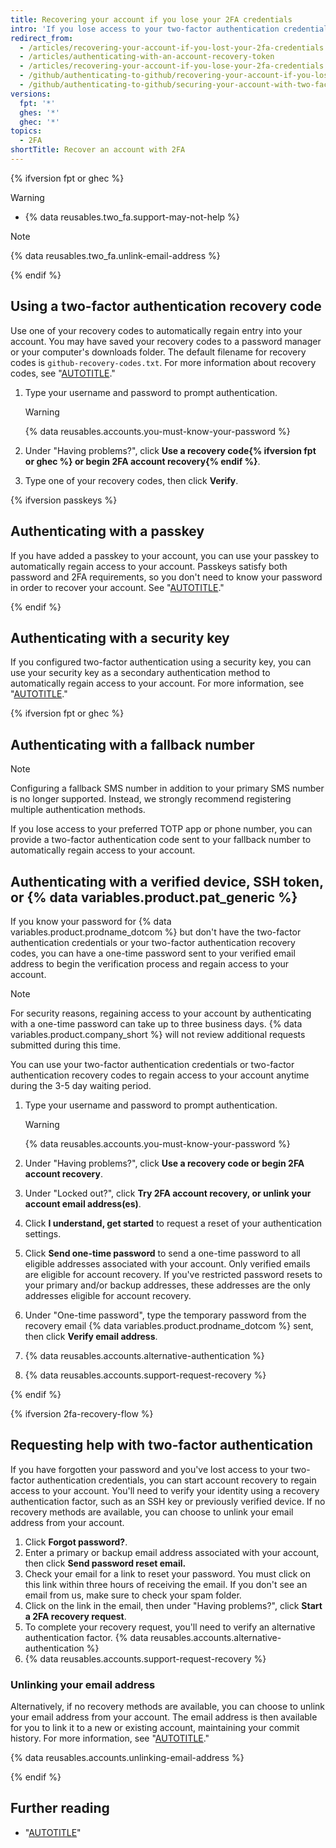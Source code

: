 ```yaml
---
title: Recovering your account if you lose your 2FA credentials
intro: 'If you lose access to your two-factor authentication credentials, you can use your recovery codes, or another recovery option, to regain access to your account.'
redirect_from:
  - /articles/recovering-your-account-if-you-lost-your-2fa-credentials
  - /articles/authenticating-with-an-account-recovery-token
  - /articles/recovering-your-account-if-you-lose-your-2fa-credentials
  - /github/authenticating-to-github/recovering-your-account-if-you-lose-your-2fa-credentials
  - /github/authenticating-to-github/securing-your-account-with-two-factor-authentication-2fa/recovering-your-account-if-you-lose-your-2fa-credentials
versions:
  fpt: '*'
  ghes: '*'
  ghec: '*'
topics:
  - 2FA
shortTitle: Recover an account with 2FA
---
```

{% ifversion fpt or ghec %}

> [!WARNING]
> * {% data reusables.two_fa.support-may-not-help %}

> [!NOTE]
> {% data reusables.two_fa.unlink-email-address %}

{% endif %}

## Using a two-factor authentication recovery code

Use one of your recovery codes to automatically regain entry into your account. You may have saved your recovery codes to a password manager or your computer's downloads folder. The default filename for recovery codes is `github-recovery-codes.txt`. For more information about recovery codes, see "[AUTOTITLE](/authentication/securing-your-account-with-two-factor-authentication-2fa/configuring-two-factor-authentication-recovery-methods#downloading-your-two-factor-authentication-recovery-codes)."

1. Type your username and password to prompt authentication.

    > [!WARNING]
    > {% data reusables.accounts.you-must-know-your-password %}

1. Under "Having problems?", click **Use a recovery code{% ifversion fpt or ghec %} or begin 2FA account recovery{% endif %}**.
1. Type one of your recovery codes, then click **Verify**.

{% ifversion passkeys %}

## Authenticating with a passkey

If you have added a passkey to your account, you can use your passkey to automatically regain access to your account. Passkeys satisfy both password and 2FA requirements, so you don't need to know your password in order to recover your account. See "[AUTOTITLE](/authentication/authenticating-with-a-passkey/about-passkeys)."

{% endif %}

## Authenticating with a security key

If you configured two-factor authentication using a security key, you can use your security key as a secondary authentication method to automatically regain access to your account. For more information, see "[AUTOTITLE](/authentication/securing-your-account-with-two-factor-authentication-2fa/configuring-two-factor-authentication#configuring-two-factor-authentication-using-a-security-key)."

{% ifversion fpt or ghec %}

## Authenticating with a fallback number

> [!NOTE]
> Configuring a fallback SMS number in addition to your primary SMS number is no longer supported. Instead, we strongly recommend registering multiple authentication methods.

If you lose access to your preferred TOTP app or phone number, you can provide a two-factor authentication code sent to your fallback number to automatically regain access to your account.

## Authenticating with a verified device, SSH token, or {% data variables.product.pat_generic %}

If you know your password for {% data variables.product.prodname_dotcom %} but don't have the two-factor authentication credentials or your two-factor authentication recovery codes, you can have a one-time password sent to your verified email address to begin the verification process and regain access to your account.

> [!NOTE]
> For security reasons, regaining access to your account by authenticating with a one-time password can take up to three business days. {% data variables.product.company_short %} will not review additional requests submitted during this time.

You can use your two-factor authentication credentials or two-factor authentication recovery codes to regain access to your account anytime during the 3-5 day waiting period.

1. Type your username and password to prompt authentication.

    > [!WARNING]
    > {% data reusables.accounts.you-must-know-your-password %}

1. Under "Having problems?", click **Use a recovery code or begin 2FA account recovery**.
1. Under "Locked out?", click **Try 2FA account recovery, or unlink your account email address(es)**.
1. Click **I understand, get started** to request a reset of your authentication settings.
1. Click **Send one-time password** to send a one-time password to all eligible addresses associated with your account. Only verified emails are eligible for account recovery. If you've restricted password resets to your primary and/or backup addresses, these addresses are the only addresses eligible for account recovery.
1. Under "One-time password", type the temporary password from the recovery email {% data variables.product.prodname_dotcom %} sent, then click **Verify email address**.
1. {% data reusables.accounts.alternative-authentication %}
1. {% data reusables.accounts.support-request-recovery %}

{% endif %}

{% ifversion 2fa-recovery-flow %}

## Requesting help with two-factor authentication

If you have forgotten your password and you've lost access to your two-factor authentication credentials, you can start account recovery to regain access to your account. You'll need to verify your identity using a recovery authentication factor, such as an SSH key or previously verified device. If no recovery methods are available, you can choose to unlink your email address from your account.

1. Click **Forgot password?**.
1. Enter a primary or backup email address associated with your account, then click **Send password reset email.**
1. Check your email for a link to reset your password. You must click on this link within three hours of receiving the email. If you don't see an email from us, make sure to check your spam folder.
1. Click on the link in the email, then under "Having problems?", click **Start a 2FA recovery request**.
1. To complete your recovery request, you'll need to verify an alternative authentication factor. {% data reusables.accounts.alternative-authentication %}
1. {% data reusables.accounts.support-request-recovery %}

### Unlinking your email address

Alternatively, if no recovery methods are available, you can choose to unlink your email address from your account. The email address is then available for you to link it to a new or existing account, maintaining your commit history. For more information, see "[AUTOTITLE](/account-and-profile/setting-up-and-managing-your-personal-account-on-github/managing-your-personal-account/unlinking-your-email-address-from-a-locked-account)."

{% data reusables.accounts.unlinking-email-address %}

{% endif %}

## Further reading

* "[AUTOTITLE](/authentication/securing-your-account-with-two-factor-authentication-2fa/configuring-two-factor-authentication-recovery-methods)"
